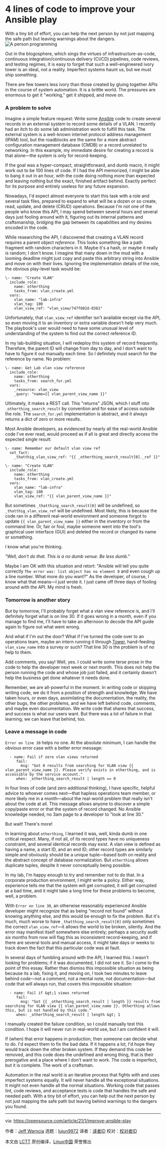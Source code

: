 [#]: collector: (lujun9972)
[#]: translator: ( )
[#]: reviewer: ( )
[#]: publisher: ( )
[#]: url: ( )
[#]: subject: (4 lines of code to improve your Ansible play)
[#]: via: (https://opensource.com/article/21/1/improve-ansible-play)
[#]: author: (Jeff Warncia https://opensource.com/users/jeffwarncia)

4 lines of code to improve your Ansible play
======
With a tiny bit of effort, you can help the next person by not just
mapping the safe path but leaving warnings about the dangers.
![A person programming][1]

Out in the blogosphere, which sings the virtues of infrastructure-as-code, continuous integration/continuous delivery (CI/CD) pipelines, code reviews, and testing regimes, it is easy to forget that such a well-engineered ivory tower is an ideal, not a reality. Imperfect systems haunt us, but we must ship something.

There are few towers less ivory than those created by gluing together APIs in the course of system automation. It is a brittle world. The pressures are enormous to get it "working," get it shipped, and move on.

### A problem to solve

Imagine a simple feature request: Write some [Ansible][2] code to create several records in an external system to record some details of a VLAN. I recently had an itch to do some lab administration work to fulfill this task. The external system is a well-known internet protocol address management (IPAM) tool, but the roadblocks are the same for a more abstract configuration management database (CMDB) or a record unrelated to networking. In this example, my immediate desire for creating a record is that alone—the system is only for record-keeping.

If the goal was a hyper-compact, straightforward, and dumb macro, it might work out to be 100 lines of code. If I had the API memorized, I might be able to bang it out in an hour, with the code doing nothing more than expected and leaving nothing but the exact, finished artifact behind. Exactly perfect for its purpose and entirely useless for any future expansion.

Nowadays, I'd expect almost everyone to start this task with a role and several task files, prepared to expand to what will be a dozen or so create, read, update, and delete (CRUD) operations. Because I'm not one of the people who know this API, I may spend between several hours and several days just fooling around with it, figuring out its internal patterns and craftsmanship, bridging the gap between its capabilities and my desires encoded in the code.

While researching the API, I discovered that creating a VLAN record requires a parent object _reference_. This looks something like a path fragment with random characters in it. Maybe it's a hash, or maybe it really is random; I don't know. I imagine that many down in the mud with a looming deadline might just copy and paste this arbitrary string into Ansible and move on with their lives. Ignoring the implementation details of the role, the obvious play-level task would be:


```
\- name: "Create VLAN"
  include_role:
    name: otherthing
    tasks_from: vlan_create.yml
  vars:
    vlan_name: "lab-infra"
    vlan_tag: 100
    vlan_view_ref: "vlan_view/747f602d-0381"
```

Unfortunately, that `vlan_view_ref` identifier isn't available except via the API, so even moving it to an inventory or extra variable doesn't help very much. The playbook's user would need to have some unusual level of understanding of the system to find out the correct reference ID.

In my lab-building situation, I will redeploy this system of record frequently. Therefore, the parent ID will change from day to day, and I don't want to have to figure it out manually each time. So I definitely must search for the reference by name. No problem:


```
\- name: Get Lab vlan view reference
  include_role:
    name: otherthing
    tasks_from: search_for.yml
  vars:
    _resource: vlan_view
    _query: "name={{ vlan_parent_view_name }}"
```

Ultimately, it makes a REST call. This "returns" JSON, which I stuff into `_otherthing_search_result` by convention and for ease of access outside the role. The `search_for.yml` implementation is abstract, and it always returns a dict of zero or more results.

Most Ansible developers, as evidenced by nearly all the real-world Ansible code I've ever read, would proceed as if all is great and directly access the expected single result:


```
\- name: Remember our default vlan view ref
  set_fact:
    _thatthig_vlan_view_ref: "{{ _otherthing_search_result[0]._ref }}"

\- name: "Create VLAN"
  include_role:
    name: otherthing
    tasks_from: vlan_create.yml
  vars:
    vlan_name: "lab-infra"
    vlan_tag: 100
    vlan_view_ref: "{{ vlan_parent_view_name }}"
```

But sometimes `_thatthing_search_result[0]` will be undefined, so `_thatthig_vlan_view_ref` will be undefined. Most likely, this is because the code ran in a different real-world environment and someone forgot to update `{{ vlan_parent_view_name }}` either in the inventory or from the command line. Or, fair or foul, maybe someone went into the tool's graphical user interface (GUI) and deleted the record or changed its name or something.

I know what you're thinking.

_"Well, don't do that. This is a no dumb venue. Be less dumb."_

Maybe I am OK with this situation and retort: "Ansible will tell you quite correctly `The error was: list object has no element 0` and even cough up a line number. What more do you want?" As the developer, of course, I know what that means—I just wrote it. I just came off three days of fooling around with the API. My mind is fresh.

### Tomorrow is another story

But by tomorrow, I'll probably forget what a vlan view reference is, and I'll definitely forget what is on line 30. If it goes wrong in a month, even if you manage to find me, I'll have to take an afternoon to decode the API guide again to figure out what went wrong.

And what if I'm out the door? What if I've turned the code over to an operations team, maybe an intern running it through [Tower][3], hand-feeding `vlan_view_name` into a survey or such? That line 30 is the problem is of no help to them.

Add comments, you say! Well, yes. I could write some terse prose in the code to help the developer next week or next month. This does not help the person running the code and whose job just failed, and it certainly doesn't help the business get done whatever it needs done.

Remember, we are all-powerful in the moment. In writing code or skipping writing code, we do it from a position of strength and knowledge. We have taken hours, or even days, assimilating the documentation, the reality, the other bugs, the other problems, and we have left behind code, comments, and maybe even documentation. We write code that shares that success, and success is what our users want. But there was a lot of failure in that learning; we can leave that behind, too.

### Leave a message in code

`Error on line 30` helps no one. At the absolute minimum, I can handle the obvious error case with a better error message:


```
  - name: Fail if zero vlan views returned
     fail:
       msg: "Got 0 results from searching for VLAN view {{ vlan_parent_view_name }}. Please verify exists in otherthing, and is accessible by the service account."
     when: _otherthing_search_result | length == 0
```

In four lines of code (and zero additional thinking), I have specific, helpful advice to whoever comes next—that hapless operations team member, or more likely me in a month—about the real-world problem that really isn't about the code at all. This message allows anyone to discover a simple copy/paste error or that the system of record changed. No Ansible knowledge needed, no 3am page to a developer to "look at line 30."

But wait! There's more!

In learning about `otherthing`, I learned it was, well, kinda dumb in one critical respect. Many, if not all, of its record types have no uniqueness constraint, and several identical records may exist. A vlan view is defined as having a name, a start ID, and an end ID; other record types are similarly simple and obviously should be a unique tuple—based both on reality and the abstract concept of database normalization. But `otherthing` allows duplicate tuples, despite it never conceptually being possible.

In my lab, I'm happy enough to try and remember not to do that. In a corporate production environment, I might write a policy. Either way, experience tells me that the system will get corrupted, it will get corrupted at a bad time, and it might take a long time for these problems to become, well, a problem.

With `Error on line 30`, an otherwise reasonably experienced Ansible developer might recognize that as being "record not found" without knowing anything else, and this would be enough to fix the problem. But it's much, much worse to have `_thatthing_search_result[0]` only sometimes the correct `vlan_view_ref`—it allows the world to be broken, silently. And the error may manifest itself somewhere else entirely; perhaps a security audit six months from now will flag this as inconsistent record-keeping, and if there are several tools and manual access, it might take days or weeks to track down the fact that this particular code was at fault.

In several days of fumbling around with the API, I learned this. I wasn't looking for problems; if it was documented, I did not see it. So I come to the point of this essay. Rather than dismiss this impossible situation as being because its a lab, fixing it, and moving on, I took two minutes to leave behind _code_—not a comment, not a mental note, not documentation—but code that will always run, that covers this impossible situation:


```
  - name: Fail if &gt;1 views returned
     fail:
       msg: "Got {{ _otherthing_search_result | length }} results from searching for VLAN view {{ vlan_parent_view_name }}. Otherthing allows this, but is not handled by this code."
     when: _otherthing_search_result | length &gt; 1
```

I manually created the failure condition, so I could manually test this condition. I hope it will never run in real-world use, but I am confident it will.

If (when) that error happens in production, then someone can decide what to do. I'd expect them to fix the bad data. If it happens a lot, I'd hope they would track down the other broken system. If they demand this code be removed, and this code does the undefined and wrong thing, that is their prerogative and a place where I don't want to work. The code is imperfect, but it is complete. The work of a craftsman.

Automation in the real world is an iterative process that fights with and uses imperfect systems equally. It will never handle all the exceptional situations. It might not even handle all the normal situations. Working code that passes lint, code reviews, and acceptance tests is code that handles the safe and needed path. With a tiny bit of effort, you can help out the next person by not just mapping the safe path but leaving behind warnings to the dangers you found.

--------------------------------------------------------------------------------

via: https://opensource.com/article/21/1/improve-ansible-play

作者：[Jeff Warncia][a]
选题：[lujun9972][b]
译者：[译者ID](https://github.com/译者ID)
校对：[校对者ID](https://github.com/校对者ID)

本文由 [LCTT](https://github.com/LCTT/TranslateProject) 原创编译，[Linux中国](https://linux.cn/) 荣誉推出

[a]: https://opensource.com/users/jeffwarncia
[b]: https://github.com/lujun9972
[1]: https://opensource.com/sites/default/files/styles/image-full-size/public/lead-images/computer_keyboard_laptop_development_code_woman.png?itok=vbYz6jjb (A person programming)
[2]: https://www.ansible.com/
[3]: https://www.ansible.com/products/tower
